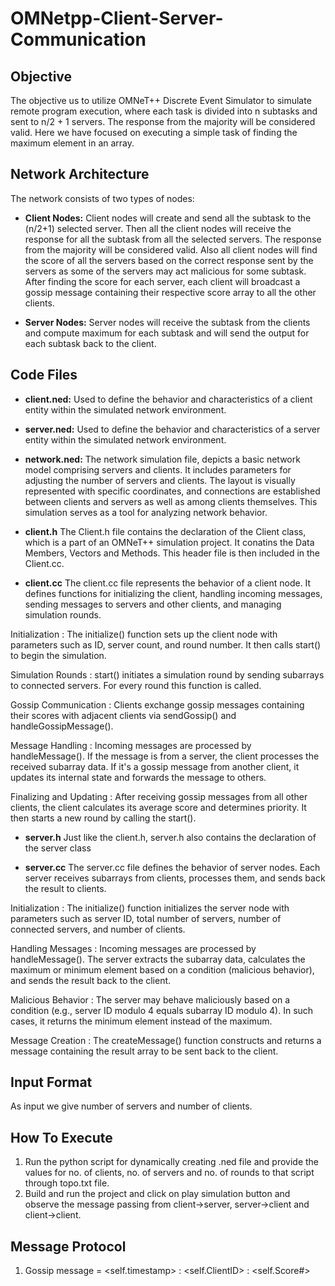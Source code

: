 # OMNetpp-Client-Server-Communication

## Objective
The objective us to utilize OMNeT++ Discrete Event Simulator to simulate remote program execution, where each task is divided into n subtasks and sent to n/2 + 1 servers. The response from the majority will be considered valid. Here we have focused on executing a simple task of finding the maximum element in an array.

## Network Architecture
The network consists of two types of nodes:

- **Client Nodes:** Client nodes will create and send all the subtask to the (n/2+1) selected server. Then all the client nodes will receive the response for all the subtask from all the selected servers. The response from the
majority will be considered valid. Also all client nodes will find the score of all the servers based on the correct response sent by the servers as some of the servers may act malicious for some subtask. After finding the score for each server, each client will broadcast a gossip message containing their respective score array to all the other clients. 

- **Server Nodes:** Server nodes will receive the subtask from the clients and compute maximum for each subtask and will send the output for each subtask back to the client.




## Code Files 

- **client.ned:** Used to define the behavior and characteristics of a client entity within the simulated network environment.

- **server.ned:** Used to define the behavior and characteristics of a server entity within the simulated network environment.

- **network.ned:** The network simulation file, depicts a basic network model comprising servers and clients. It includes parameters for adjusting the number of servers and clients. The layout is visually represented with specific coordinates, and connections are established between clients and servers as well as among clients themselves. This simulation serves as a tool for analyzing network behavior.

- **client.h** The Client.h file contains the declaration of the Client class, which is a part of an OMNeT++ simulation project. It conatins the Data Members, Vectors and Methods. This header file is then included in the Client.cc.

- **client.cc** The client.cc file represents the behavior of a client node. It defines functions for initializing the client, handling incoming messages, sending messages to servers and other clients, and managing simulation rounds.

Initialization :
The initialize() function sets up the client node with parameters such as ID, server count, and round number. It then calls start() to begin the simulation.

Simulation Rounds : 
start() initiates a simulation round by sending subarrays to connected servers. For every round this function is called.

Gossip Communication :
Clients exchange gossip messages containing their scores with adjacent clients via sendGossip() and handleGossipMessage(). 

Message Handling :
Incoming messages are processed by handleMessage(). If the message is from a server, the client processes the received subarray data. If it's a gossip message from another client, it updates its internal state and forwards the message to others.

Finalizing and Updating :
After receiving gossip messages from all other clients, the client calculates its average score and determines priority. It then starts a new round by calling the start().

- **server.h** Just like the client.h, server.h also contains the declaration of the server class

- **server.cc** The server.cc file defines the behavior of server nodes. Each server receives subarrays from clients, processes them, and sends back the result to clients. 

Initialization : 
The initialize() function initializes the server node with parameters such as server ID, total number of servers, number of connected servers, and number of clients.

Handling Messages : 
Incoming messages are processed by handleMessage(). The server extracts the subarray data, calculates the maximum or minimum element based on a condition (malicious behavior), and sends the result back to the client.

Malicious Behavior : 
The server may behave maliciously based on a condition (e.g., server ID modulo 4 equals subarray ID modulo 4). In such cases, it returns the minimum element instead of the maximum.

Message Creation : 
The createMessage() function constructs and returns a message containing the result array to be sent back to the client.


## Input Format
As input we give number of servers and number of clients.

## How To Execute
1. Run the python script for dynamically creating .ned file and provide the values for no. of clients, no. of servers and no. of rounds to that script through topo.txt file.
2. Build and run the project and click on play simulation button and observe the message passing from client->server, server->client and client->client.

## Message Protocol 
1. Gossip message = <self.timestamp> : <self.ClientID> : <self.Score#>

